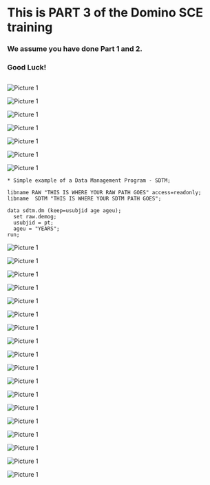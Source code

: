 # This is PART 3 of the Domino SCE training  
### We assume you have done Part 1 and 2. 
### Good Luck!
##
![Picture 1](https://github.com/dominopetter/sce-training/blob/main/SCE-Training-Part3/1.png)

![Picture 1](https://github.com/dominopetter/sce-training/blob/main/SCE-Training-Part3/2.png)

![Picture 1](https://github.com/dominopetter/sce-training/blob/main/SCE-Training-Part3/3.png)

![Picture 1](https://github.com/dominopetter/sce-training/blob/main/SCE-Training-Part3/4.png)

![Picture 1](https://github.com/dominopetter/sce-training/blob/main/SCE-Training-Part3/5.png)

![Picture 1](https://github.com/dominopetter/sce-training/blob/main/SCE-Training-Part3/6.png)

![Picture 1](https://github.com/dominopetter/sce-training/blob/main/SCE-Training-Part3/7.png)

```sas
* Simple example of a Data Management Program - SDTM;
 
libname RAW "THIS IS WHERE YOUR RAW PATH GOES" access=readonly;
libname  SDTM "THIS IS WHERE YOUR SDTM PATH GOES";
 
data sdtm.dm (keep=usubjid age ageu);
  set raw.demog;
  usubjid = pt;
  ageu = "YEARS";
run;
```

![Picture 1](https://github.com/dominopetter/sce-training/blob/main/SCE-Training-Part3/8.png)

![Picture 1](https://github.com/dominopetter/sce-training/blob/main/SCE-Training-Part3/9.png)

![Picture 1](https://github.com/dominopetter/sce-training/blob/main/SCE-Training-Part3/10.png)

![Picture 1](https://github.com/dominopetter/sce-training/blob/main/SCE-Training-Part3/11.png)

![Picture 1](https://github.com/dominopetter/sce-training/blob/main/SCE-Training-Part3/12.png)

![Picture 1](https://github.com/dominopetter/sce-training/blob/main/SCE-Training-Part3/13.png)

![Picture 1](https://github.com/dominopetter/sce-training/blob/main/SCE-Training-Part3/14.png)

![Picture 1](https://github.com/dominopetter/sce-training/blob/main/SCE-Training-Part3/15.png)

![Picture 1](https://github.com/dominopetter/sce-training/blob/main/SCE-Training-Part3/16.png)

![Picture 1](https://github.com/dominopetter/sce-training/blob/main/SCE-Training-Part3/17.png)

![Picture 1](https://github.com/dominopetter/sce-training/blob/main/SCE-Training-Part3/18.png)

![Picture 1](https://github.com/dominopetter/sce-training/blob/main/SCE-Training-Part3/19.png)

![Picture 1](https://github.com/dominopetter/sce-training/blob/main/SCE-Training-Part3/20.png)

![Picture 1](https://github.com/dominopetter/sce-training/blob/main/SCE-Training-Part3/21.png)

![Picture 1](https://github.com/dominopetter/sce-training/blob/main/SCE-Training-Part3/22.png)

![Picture 1](https://github.com/dominopetter/sce-training/blob/main/SCE-Training-Part3/23.png)

![Picture 1](https://github.com/dominopetter/sce-training/blob/main/SCE-Training-Part3/24.png)

![Picture 1](https://github.com/dominopetter/sce-training/blob/main/SCE-Training-Part3/25.png)
